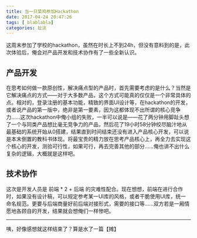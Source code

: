 ```yaml
---
title: 当一只菜鸡参加Hackathon
date: 2017-04-24 20:47:26
tags: [ blablabla]
categories: 扯淡
---
```


这周末参加了学校的hackathon，虽然在时长上不到24h，但没有意料到的是，此次体验后，俺会对产品开发和技术协作有了一些全新认识。

## 产品开发

在思考如何做一款原创性，解决痛点型的产品时，首先需要考虑的是什么？当然是它解决痛点的方式——对于大多数产品，这个方式可能真的仅仅是一个非常具体的点。相对的，登录注册的基本功能，精致的界面UI设计等，在hackathon的开发，或者说产品的第一版中，绝非是第一要素，因为这都体现不出所谓的核心竞争力......这次hackathon中俺小组的失败，一半可以说是——花了两分钟用脚趾头想了一个与同类产品想比毫无竞争力的产品，然后花了19小时58分钟绞尽脑汁地从最基础的系统开始从0搭建，结果直到时间结束还没有进入产品核心开发，可以说是本末倒置的教科书体现。将最宝贵的精力放在思考产品核心上，再全力去实现这个核心的开发，测验可行性，如果可行，再去完善其他的部分......俺也讲不出什么复杂的逻辑，大概就是这样吧。

## 技术协作

这次是开发人员是 前端 * 2 + 后端 的灾难性配合。现在想想，前端在进行合作时，如果没有设计稿，可以规定参考某一UI库的风格，或者干脆使用UI库，统一命名规范。更要与后端商量好前后端对接形式，需要的接口等......双方若是一厢情愿地各顾自的开发，结果就会想俺们一样惨吧。

------

咦，好像感想就这样结束了？算是水了一篇【摊】

